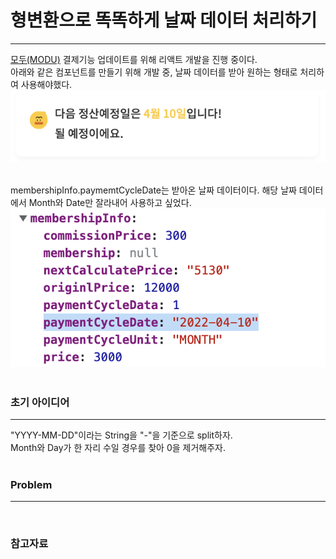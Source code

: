 # 형변환으로 똑똑하게 날짜 데이터 처리하기
---
  
[모두(MODU)](https://www.notion.so/d92d6723c9ae4e3b93a41b886036cfae) 결제기능 업데이트를 위해 리액트 개발을 진행 중이다.  
아래와 같은 컴포넌트를 만들기 위해 개발 중, 날짜 데이터를 받아 원하는 형태로 처리하여 사용해야했다. 
<img src="img/220321-4.png">  
<br>

membershipInfo.paymemtCycleDate는 받아온 날짜 데이터이다. 해당 날짜 데이터에서 Month와 Date만 잘라내어 사용하고 싶었다. 
<img src="img/220321-2.png">  
<br>

### 초기 아이디어
---
"YYYY-MM-DD"이라는 String을 "-"을 기준으로 split하자.  
Month와 Day가 한 자리 수일 경우를 찾아 0을 제거해주자.  
<br>

### Problem 
--- 


<br>

### 참고자료
